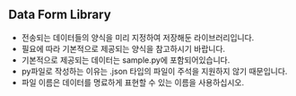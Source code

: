  
## Data Form Library
 + 전송되는 데이터들의 양식을 미리 지정하여 저장해둔 라이브러리입니다.
 + 필요에 따라 기본적으로 제공되는 양식을 참고하시기 바랍니다.
 + 기본적으로 제공되는 데이터는 sample.py에 포함되어있습니다.
 + py파일로 작성하는 이유는 .json 타입의 파일이 주석을 지원하지 않기 때문입니다.
 + 파일 이름은 데이터를 명료하게 표현할 수 있는 이름을 사용하십시오.

